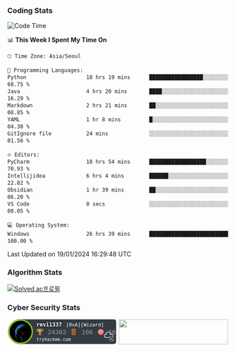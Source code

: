 ### Coding Stats

<!--START_SECTION:waka-->
![Code Time](http://img.shields.io/badge/Code%20Time-27%20hrs%2017%20mins-blue)

📊 **This Week I Spent My Time On** 

```text
🕑︎ Time Zone: Asia/Seoul

💬 Programming Languages: 
Python                   18 hrs 19 mins      █████████████████░░░░░░░░   68.75 % 
Java                     4 hrs 20 mins       ████░░░░░░░░░░░░░░░░░░░░░   16.29 % 
Markdown                 2 hrs 21 mins       ██░░░░░░░░░░░░░░░░░░░░░░░   08.85 % 
YAML                     1 hr 8 mins         █░░░░░░░░░░░░░░░░░░░░░░░░   04.30 % 
GitIgnore file           24 mins             ░░░░░░░░░░░░░░░░░░░░░░░░░   01.56 % 

🔥 Editors: 
PyCharm                  18 hrs 54 mins      ██████████████████░░░░░░░   70.93 % 
Intellijidea             6 hrs 4 mins        ██████░░░░░░░░░░░░░░░░░░░   22.82 % 
Obsidian                 1 hr 39 mins        ██░░░░░░░░░░░░░░░░░░░░░░░   06.20 % 
VS Code                  0 secs              ░░░░░░░░░░░░░░░░░░░░░░░░░   00.05 % 

💻 Operating System: 
Windows                  26 hrs 39 mins      █████████████████████████   100.00 % 
```


 Last Updated on 19/01/2024 16:29:48 UTC
<!--END_SECTION:waka-->

### Algorithm Stats

[![Solved.ac프로필](http://mazassumnida.wtf/api/v2/generate_badge?boj=revi1337)](https://solved.ac/revi1337)

### Cyber Security Stats

[![revi1337's tryhackme stats](https://raw.githubusercontent.com/Revi1337/Revi1337/main/assets/thm_propic.png)][tryhackme]
[<img src="https://www.hackthebox.com/badge/image/1002993" width="248.01" height="57">][hackthebox]


[website]: https://revi1337.com
[tryhackme]: https://tryhackme.com/p/revi1337
[hackthebox]: https://app.hackthebox.com/profile/1002993

